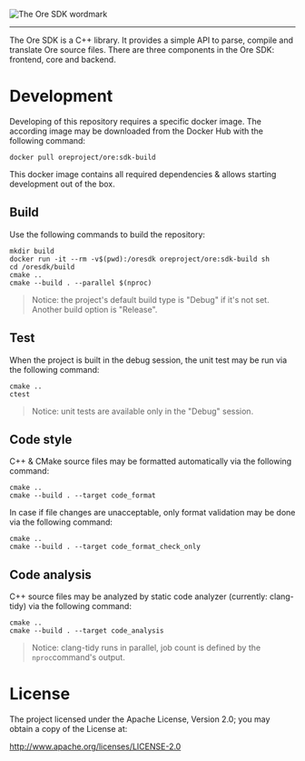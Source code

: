 ![The Ore SDK wordmark](https://github.com/ore-project/ore-logo/blob/master/sdk/png/ore-sdk-wordmark-1636x512px.png)

-----

The Ore SDK is a C++ library. It provides a simple API to parse, compile and translate Ore source files. There are three components in the Ore SDK: frontend, core and backend.

# Development

Developing of this repository requires a specific docker image. The according image may be downloaded from the Docker Hub with the following command:

```
docker pull oreproject/ore:sdk-build
```

This docker image contains all required dependencies & allows starting development out of the box.

## Build

Use the following commands to build the repository:

```
mkdir build
docker run -it --rm -v$(pwd):/oresdk oreproject/ore:sdk-build sh
cd /oresdk/build
cmake ..
cmake --build . --parallel $(nproc)
```

> Notice: the project's default build type is "Debug" if it's not set. Another build option is "Release".

## Test

When the project is built in the debug session, the unit test may be run via the following command:

```
cmake ..
ctest
```

> Notice: unit tests are available only in the "Debug" session.

## Code style

C++ & CMake source files may be formatted automatically via the following command:

```
cmake ..
cmake --build . --target code_format
```

In case if file changes are unacceptable, only format validation may be done via the following command:

```
cmake ..
cmake --build . --target code_format_check_only
```

## Code analysis

C++ source files may be analyzed by static code analyzer (currently: clang-tidy) via the following command:

```
cmake ..
cmake --build . --target code_analysis
```

> Notice: clang-tidy runs in parallel, job count is defined by the `nproc`command's output.

# License

The project licensed under the Apache License, Version 2.0; you may obtain a copy of the License at:

http://www.apache.org/licenses/LICENSE-2.0
